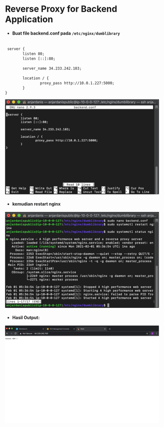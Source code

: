 # Reverse Proxy for Backend Application

* #### Buat file backend.conf pada `/etc/nginx/dumblibrary`
```

 server {
        listen 80;
        listen [::]:80;

        server_name 34.233.242.103;

        location / {
                proxy_pass http://10.0.1.227:5000;
        }
}

```
![01](assets/01.png)

* #### kemudian restart nginx
![02](assets/02.png)

* #### Hasil Output:
![03](assets/03.png)
